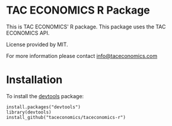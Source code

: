 # TAC ECONOMICS R Package

This is TAC ECONOMICS' R package. This package uses the TAC ECONOMICS API.

License provided by MIT.

For more information please contact info@taceconomics.com

# Installation

To install the [devtools](https://cran.r-project.org/package=devtools) package:

    install.packages("devtools")
    library(devtools)
    install_github("taceconomics/taceconomics-r")
